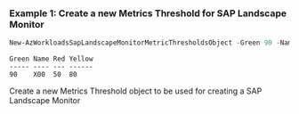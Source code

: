 ### Example 1: Create a new Metrics Threshold for SAP Landscape Monitor
```powershell
New-AzWorkloadsSapLandscapeMonitorMetricThresholdsObject -Green 90 -Name X00 -Red 50 -Yellow 80
```

```output
Green Name Red Yellow
----- ---- --- ------
90    X00  50  80

```

Create a new Metrics Threshold object to be used for creating a SAP Landscape Monitor
